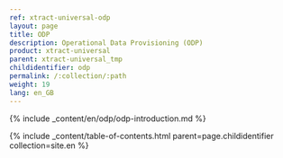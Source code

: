 ```yaml
---
ref: xtract-universal-odp
layout: page
title: ODP
description: Operational Data Provisioning (ODP)
product: xtract-universal
parent: xtract-universal_tmp
childidentifier: odp
permalink: /:collection/:path
weight: 19
lang: en_GB
---
```


{% include _content/en/odp/odp-introduction.md %} 

{% include _content/table-of-contents.html parent=page.childidentifier collection=site.en %}